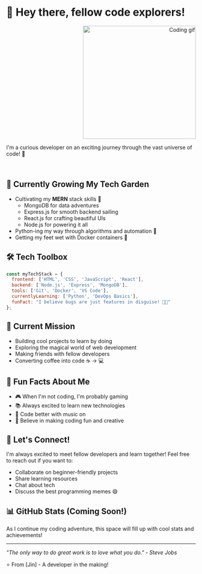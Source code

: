 # 👋 Hey there, fellow code explorers! 

<div align="right">
  <img src="https://media.giphy.com/media/v1.Y2lkPTc5MGI3NjExczRpMGxnMzluM2tlMmViZzE5OXl5eDY2OXNxOWd6MmQwbnNoMHZsNiZlcD12MV9pbnRlcm5hbF9naWZfYnlfaWQmY3Q9Zw/qgQUggAC3Pfv687qPC/giphy.gif" width="300" alt="Coding gif">
</div>

I'm a curious developer on an exciting journey through the vast universe of code! 🚀

<br>

## 🌱 Currently Growing My Tech Garden

- Cultivating my **MERN** stack skills 🌿
  - MongoDB for data adventures
  - Express.js for smooth backend sailing
  - React.js for crafting beautiful UIs
  - Node.js for powering it all
- Python-ing my way through algorithms and automation 🐍
- Getting my feet wet with Docker containers 🐳

## 🛠️ Tech Toolbox

```javascript
const myTechStack = {
  frontend: ['HTML', 'CSS', 'JavaScript', 'React'],
  backend: ['Node.js', 'Express', 'MongoDB'],
  tools: ['Git', 'Docker', 'VS Code'],
  currentlyLearning: ['Python', 'DevOps Basics'],
  funFact: "I believe bugs are just features in disguise! 🐛✨"
};
```

## 🎯 Current Mission

- Building cool projects to learn by doing
- Exploring the magical world of web development
- Making friends with fellow developers
- Converting coffee into code ☕ → 💻

## 🌈 Fun Facts About Me

- 🎮 When I'm not coding, I'm probably gaming
- 📚 Always excited to learn new technologies
- 🎵 Code better with music on
- 🌟 Believe in making coding fun and creative

## 🤝 Let's Connect!

I'm always excited to meet fellow developers and learn together! Feel free to reach out if you want to:
- Collaborate on beginner-friendly projects
- Share learning resources
- Chat about tech
- Discuss the best programming memes 😄

## 📊 GitHub Stats (Coming Soon!)

As I continue my coding adventure, this space will fill up with cool stats and achievements!

---
*"The only way to do great work is to love what you do." - Steve Jobs*

⭐️ From [Jin] - A developer in the making!
